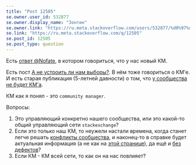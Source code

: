 ```yaml
---
title: "Post 12505"
se.owner.user_id: 532877
se.owner.display_name: "Зонтик"
se.owner.link: "https://ru.meta.stackoverflow.com/users/532877/%d0%97%d0%be%d0%bd%d1%82%d0%b8%d0%ba"
se.link: "https://ru.meta.stackoverflow.com/q/12505"
se.post_id: 12505
se.post_type: question
---
```

<p>Есть <a href="https://ru.meta.stackoverflow.com/questions/12267/%d0%9c%d0%be%d0%b4%d0%b5%d1%80%d0%b0%d1%82%d0%be%d1%80-%d1%87%d0%b5%d1%80%d0%b5%d1%81%d1%87%d1%83%d1%80-%d1%80%d1%8c%d1%8f%d0%bd%d0%be-%d0%b7%d0%b0%d0%ba%d1%80%d1%8b%d0%b2%d0%b0%d0%b5%d1%82-%d0%b2%d0%be%d0%bf%d1%80%d0%be%d1%81%d1%8b-%d0%9d%d0%b5-%d0%bf%d0%be%d1%80%d0%b0-%d0%bb%d0%b8-%d0%b5%d0%b3%d0%be-%d1%81%d0%bd%d1%8f%d1%82%d1%8c/12417#12417">ответ @Nofate</a>, в котором говориться, что у нас новый КМ.</p>
<p>Есть пост <a href="https://ru.meta.stackoverflow.com/questions/12418/%d0%90-%d0%bd%d0%b5-%d1%83%d1%81%d1%82%d1%80%d0%be%d0%b8%d1%82%d1%8c-%d0%bb%d0%b8-%d0%bd%d0%b0%d0%bc-%d0%b2%d1%8b%d0%b1%d0%be%d1%80%d1%8b?cb=1">А не устроить ли нам выборы?</a>. В нём тоже говориться о КМ'е. И есть старая публикация (5-летней давности) о том, что <a href="https://ru.meta.stackoverflow.com/questions/7545/%d0%a1%d0%bb%d0%b5%d0%b4%d1%83%d1%8e%d1%89%d0%b8%d0%b9-%d1%8d%d1%82%d0%b0%d0%bf-%d1%80%d0%b0%d0%b7%d0%b2%d0%b8%d1%82%d0%b8%d1%8f-%d1%80%d1%83%d1%81%d1%81%d0%ba%d0%be%d1%8f%d0%b7%d1%8b%d1%87%d0%bd%d0%be%d0%b3%d0%be-%d1%81%d0%be%d0%be%d0%b1%d1%89%d0%b5%d1%81%d1%82%d0%b2%d0%b0-%d1%81%d0%b0%d0%b9%d1%82-%d0%b1%d0%b5%d0%b7-%d0%b2%d1%8b%d0%b4%d0%b5%d0%bb%d0%b5%d0%bd%d0%bd%d0%be%d0%b3%d0%be-%d1%83%d0%bf">у сообщества не будет КМ'а</a>.</p>
<p>КМ как я понял - это <code>community manager</code>.</p>
<p>Вопросы:</p>
<ol>
<li>Это управляющий конкретно нашего сообщества, или это какой-то общий управляющий сети <code>stackexchange</code>?</li>
<li>Если это только наш КМ, то неужели настали времена, когда станет легче решать <a href="https://ru.meta.stackoverflow.com/questions/12267/%d0%9c%d0%be%d0%b4%d0%b5%d1%80%d0%b0%d1%82%d0%be%d1%80-%d1%87%d0%b5%d1%80%d0%b5%d1%81%d1%87%d1%83%d1%80-%d1%80%d1%8c%d1%8f%d0%bd%d0%be-%d0%b7%d0%b0%d0%ba%d1%80%d1%8b%d0%b2%d0%b0%d0%b5%d1%82-%d0%b2%d0%be%d0%bf%d1%80%d0%be%d1%81%d1%8b-%d0%9d%d0%b5-%d0%bf%d0%be%d1%80%d0%b0-%d0%bb%d0%b8-%d0%b5%d0%b3%d0%be-%d1%81%d0%bd%d1%8f%d1%82%d1%8c">конфликты сообщества</a>, и наконец-то в справке будет актуальная информация (а не как на <a href="https://ru.stackoverflow.com/help/closed-questions">этой странице</a>), да ещё и <a href="https://ru.meta.stackoverflow.com/questions/12503/%d0%9f%d0%be%d1%87%d0%b5%d0%bc%d1%83-%d0%bd%d0%b5-%d0%be%d0%b1%d0%bd%d0%be%d0%b2%d0%bb%d1%8f%d1%8e%d1%82-%d1%81%d0%bf%d1%80%d0%b0%d0%b2%d0%ba%d1%83">без дефектов</a>?</li>
<li>Если КМ - КМ всей сети, то как он на нас повлияет?</li>
</ol>
